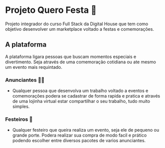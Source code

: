 # Projeto Quero Festa :birthday:

Projeto integrador do curso Full Stack da Digital House que tem como objetivo desenvolver um marketplace voltado 
a festas e comemorações. 

## A plataforma
A plataforma ligara pessoas que buscam momentos especiais e divertimento. Seja através de uma comemoração cotidiana ou ate mesmo um evento mais requintado.

### Anunciantes :man_in_tuxedo:   

- Qualquer pessoa que desenvolva um trabalho voltado a eventos e comemorações podera se cadastrar de forma rapida e pratica e através de uma lojinha virtual estar compartilhar o seu trabalho, tudo muito simples.

### Festeiros :dancer:

- Qualquer festeiro que queira realiza um evento, seja ele de pequeno ou grande porte. Podera realizar sua compra de modo facil e prático podendo escolher entre diversos pacotes de varios anunciantes. 
